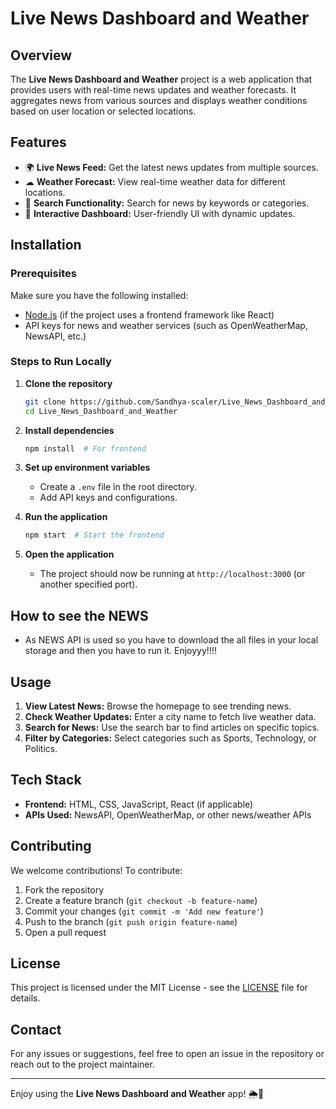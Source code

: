 # Live News Dashboard and Weather

## Overview
The **Live News Dashboard and Weather** project is a web application that provides users with real-time news updates and weather forecasts. It aggregates news from various sources and displays weather conditions based on user location or selected locations.

## Features
- 🌍 **Live News Feed:** Get the latest news updates from multiple sources.
- ☁ **Weather Forecast:** View real-time weather data for different locations.
- 🔎 **Search Functionality:** Search for news by keywords or categories.
- 🎨 **Interactive Dashboard:** User-friendly UI with dynamic updates.

## Installation

### Prerequisites
Make sure you have the following installed:
- [Node.js](https://nodejs.org/) (if the project uses a frontend framework like React)
- API keys for news and weather services (such as OpenWeatherMap, NewsAPI, etc.)

### Steps to Run Locally
1. **Clone the repository**
   ```sh
   git clone https://github.com/Sandhya-scaler/Live_News_Dashboard_and_Weather.git
   cd Live_News_Dashboard_and_Weather
   ```
2. **Install dependencies**
   ```sh
   npm install  # For frontend
   ```
3. **Set up environment variables**
   - Create a `.env` file in the root directory.
   - Add API keys and configurations.

4. **Run the application**
   ```sh
   npm start  # Start the frontend
   ```

5. **Open the application**
   - The project should now be running at `http://localhost:3000` (or another specified port).
  
## How to see the NEWS
- As NEWS API is used so you have to download the all files in your local storage and then you have to run it. Enjoyyy!!!!

## Usage
1. **View Latest News:** Browse the homepage to see trending news.
2. **Check Weather Updates:** Enter a city name to fetch live weather data.
3. **Search for News:** Use the search bar to find articles on specific topics.
4. **Filter by Categories:** Select categories such as Sports, Technology, or Politics.

## Tech Stack
- **Frontend:** HTML, CSS, JavaScript, React (if applicable)
- **APIs Used:** NewsAPI, OpenWeatherMap, or other news/weather APIs

## Contributing
We welcome contributions! To contribute:
1. Fork the repository
2. Create a feature branch (`git checkout -b feature-name`)
3. Commit your changes (`git commit -m 'Add new feature'`)
4. Push to the branch (`git push origin feature-name`)
5. Open a pull request

## License
This project is licensed under the MIT License - see the [LICENSE](https://github.com/Sandhya-scaler/Live_News_Weather-App/blob/main/LICENSE) file for details.

## Contact
For any issues or suggestions, feel free to open an issue in the repository or reach out to the project maintainer.

---
Enjoy using the **Live News Dashboard and Weather** app! 🌦📰
